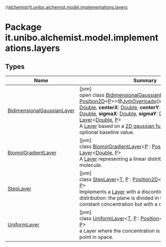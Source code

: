 //[alchemist](../../index.md)/[it.unibo.alchemist.model.implementations.layers](index.md)

# Package it.unibo.alchemist.model.implementations.layers

## Types

| Name | Summary |
|---|---|
| [BidimensionalGaussianLayer](-bidimensional-gaussian-layer/index.md) | [jvm]<br>open class [BidimensionalGaussianLayer](-bidimensional-gaussian-layer/index.md)<[P](-bidimensional-gaussian-layer/index.md) : [Position2D](../it.unibo.alchemist.model.interfaces/-position2-d/index.md)<[P](-bidimensional-gaussian-layer/index.md)>>@[JvmOverloads](https://kotlinlang.org/api/latest/jvm/stdlib/kotlin.jvm/-jvm-overloads/index.html)()constructor(**baseline**: [Double](https://kotlinlang.org/api/latest/jvm/stdlib/kotlin/-double/index.html), **centerX**: [Double](https://kotlinlang.org/api/latest/jvm/stdlib/kotlin/-double/index.html), **centerY**: [Double](https://kotlinlang.org/api/latest/jvm/stdlib/kotlin/-double/index.html), **norm**: [Double](https://kotlinlang.org/api/latest/jvm/stdlib/kotlin/-double/index.html), **sigmaX**: [Double](https://kotlinlang.org/api/latest/jvm/stdlib/kotlin/-double/index.html), **sigmaY**: [Double](https://kotlinlang.org/api/latest/jvm/stdlib/kotlin/-double/index.html)) : [Layer](../it.unibo.alchemist.model.interfaces/-layer/index.md)<[Double](https://kotlinlang.org/api/latest/jvm/stdlib/kotlin/-double/index.html), [P](-bidimensional-gaussian-layer/index.md)> <br>A [Layer](../it.unibo.alchemist.model.interfaces/-layer/index.md) based on a [2D gaussian function](../it.unibo.alchemist.model.math/-bidimensional-gaussian/index.md) and an optional baseline value. |
| [BiomolGradientLayer](-biomol-gradient-layer/index.md) | [jvm]<br>class [BiomolGradientLayer](-biomol-gradient-layer/index.md)<[P](-biomol-gradient-layer/index.md) : [Position2D](../it.unibo.alchemist.model.interfaces/-position2-d/index.md)<[P](../it.unibo.alchemist.model/-biochemistry-incarnation/index.md)>?> : [Layer](../it.unibo.alchemist.model.interfaces/-layer/index.md)<[Double](https://docs.oracle.com/javase/8/docs/api/java/lang/Double.html), [P](../it.unibo.alchemist.model/-biochemistry-incarnation/index.md)> <br>A [Layer](../it.unibo.alchemist.model.interfaces/-layer/index.md) representing a linear distribution in space of a molecule. |
| [StepLayer](-step-layer/index.md) | [jvm]<br>class [StepLayer](-step-layer/index.md)<[T](-step-layer/index.md), [P](-step-layer/index.md) : [Position2D](../it.unibo.alchemist.model.interfaces/-position2-d/index.md)<out [P](../it.unibo.alchemist.model.interfaces/-route/index.md)>?> : [Layer](../it.unibo.alchemist.model.interfaces/-layer/index.md)<[T](../it.unibo.alchemist.model.implementations.movestrategies.target/-follow-target/index.md), [P](../it.unibo.alchemist.model.interfaces/-route/index.md)> <br>Implements a [Layer](../it.unibo.alchemist.model.interfaces/-layer/index.md) with a discontinue spatial distribution: the plane is divided in two parts, both with a constant concentration but with a different in value. |
| [UniformLayer](-uniform-layer/index.md) | [jvm]<br>class [UniformLayer](-uniform-layer/index.md)<[T](-uniform-layer/index.md), [P](-uniform-layer/index.md) : [Position](../it.unibo.alchemist.model.interfaces/-position/index.md)<out [P](../it.unibo.alchemist.model.interfaces/-route/index.md)>?> : [Layer](../it.unibo.alchemist.model.interfaces/-layer/index.md)<[T](../it.unibo.alchemist.model.implementations.movestrategies.target/-follow-target/index.md), [P](../it.unibo.alchemist.model.interfaces/-route/index.md)> <br>a Layer where the concentration is the same at every point in space. |
